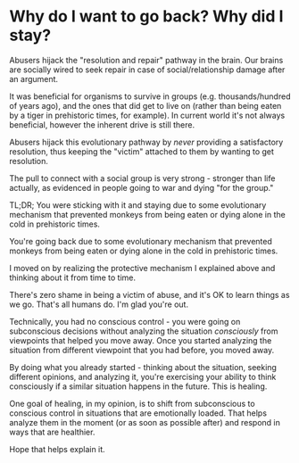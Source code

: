 # Why do I want to go back? Why did I stay?

Abusers hijack the "resolution and repair" pathway in the brain. Our brains are socially wired to seek repair in case of social/relationship damage after an argument.

It was beneficial for organisms to survive in groups (e.g. thousands/hundred of years ago), and the ones that did get to live on (rather than being eaten by a tiger in prehistoric times, for example). In current world it's not always beneficial, however the inherent drive is still there.

Abusers hijack this evolutionary pathway by _never_ providing a satisfactory resolution, thus keeping the "victim" attached to them by wanting to get resolution.

The pull to connect with a social group is very strong - stronger than life actually, as evidenced in people going to war and dying "for the group."

TL;DR; You were sticking with it and staying due to some evolutionary mechanism that prevented monkeys from being eaten or dying alone in the cold in prehistoric times.

You're going back due to some evolutionary mechanism that prevented monkeys from being eaten or dying alone in the cold in prehistoric times.

I moved on by realizing the protective mechanism I explained above and thinking about it from time to time.

There's zero shame in being a victim of abuse, and it's OK to learn things as we go. That's all humans do. I'm glad you're out.

Technically, you had no conscious control - you were going on subconscious decisions without analyzing the situation _consciously_ from viewpoints that helped you move away. Once you started analyzing the situation from different viewpoint that you had before, you moved away.

By doing what you already started - thinking about the situation, seeking different opinions, and analyzing it, you're exercising your ability to think consciously if a similar situation happens in the future. This is healing.

One goal of healing, in my opinion, is to shift from subconscious to conscious control in situations that are emotionally loaded. That helps analyze them in the moment (or as soon as possible after) and respond in ways that are healthier.

Hope that helps explain it.

